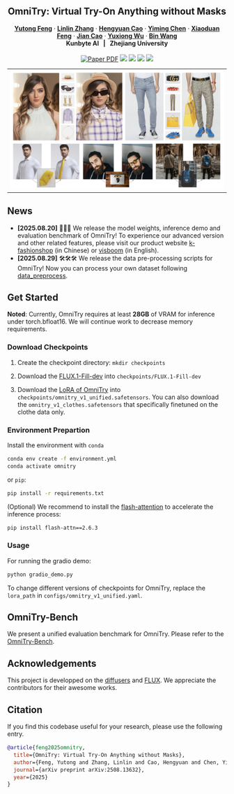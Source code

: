 <p align="center">

  <h2 align="center">OmniTry: Virtual Try-On Anything without Masks</h2>
  <p align="center">
    <a href="https://scholar.google.com.hk/citations?user=mZwJLeUAAAAJ&hl=zh-CN"><strong>Yutong Feng</strong></a>
    ·
    <a href=""><strong>Linlin Zhang</strong></a>
    ·
    <a href=""><strong>Hengyuan Cao</strong></a>
    ·
    <a href="https://scholar.google.com.hk/citations?hl=zh-CN&user=LxiMyjQAAAAJ"><strong>Yiming Chen</strong></a>
    ·
    <a href=""><strong>Xiaoduan Feng</strong></a>
    ·
    <a href=""><strong>Jian Cao</strong></a>
    ·
    <a href=""><strong>Yuxiong Wu</strong></a>
    ·
    <a href="https://scholar.google.com.hk/citations?user=6hTbqDEAAAAJ&hl=zh-CN"><strong>Bin Wang</strong></a>
    <br>
    <b>Kunbyte AI &nbsp; | &nbsp;  Zhejiang University </b>
    <br>
    <br>
        <a href="http://arxiv.org/abs/2508.13632"><img src='https://img.shields.io/badge/arXiv-OmniTry-red' alt='Paper PDF'></a>
        <a href="https://omnitry.github.io/"><img src='https://img.shields.io/badge/project page-OmniTry-green'></a>
        <a href='https://huggingface.co/Kunbyte/OmniTry'><img src='https://img.shields.io/badge/%F0%9F%A4%97%20Hugging%20Face-Model-yellow'></a>
        <a href='https://huggingface.co/spaces/Kunbyte/OmniTry'><img src='https://img.shields.io/badge/%F0%9F%A4%97%20Hugging%20Face-Spaces-blue'></a>
        <a href='https://huggingface.co/datasets/Kunbyte/OmniTry-Bench'><img src='https://img.shields.io/badge/%F0%9F%A4%97%20Hugging%20Face-Benchmark-orange'></a>
    <br>
  </p>
  
  <table align="center">
    <tr>
    <td>
      <img src="assets/teaser.png">
    </td>
    </tr>
  </table>

## News
* **[2025.08.20]** 🎉🎉🎉 We release the model weights, inference demo and evaluation benchmark of OmniTry! To experience our advanced version and other related features, please visit our product website [k-fashionshop](https://marketing.k-fashionshop.com/home) (in Chinese) or [visboom](https://www.visboom.com/) (in English).
* **[2025.08.29]** 🛠️🛠️🛠️ We release the data pre-processing scripts for OmniTry! Now you can process your own dataset following [data_preprocess](./data_preprocess/README.MD).

## Get Started

**Noted**: Currently, OmniTry requires at least **28GB** of VRAM for inference under torch.bfloat16. We will continue work to decrease memory requirements.

### Download Checkpoints
1. Create the checkpoint directory: `mkdir checkpoints`

2. Download the [FLUX.1-Fill-dev](https://huggingface.co/black-forest-labs/FLUX.1-Fill-dev) into `checkpoints/FLUX.1-Fill-dev`

3. Download the [LoRA of OmniTry](https://huggingface.co/Kunbyte/OmniTry) into `checkpoints/omnitry_v1_unified.safetensors`. You can also download the `omnitry_v1_clothes.safetensors` that specifically finetuned on the clothe data only.

### Environment Prepartion
Install the environment with `conda`
```bash
conda env create -f environment.yml
conda activate omnitry
```
or `pip`:
```bash
pip install -r requirements.txt
```

(Optional) We recommend to install the [flash-attention](https://github.com/Dao-AILab/flash-attention/tree/main) to accelerate the inference process:
```bash
pip install flash-attn==2.6.3
```

### Usage
For running the gradio demo:
```bash
python gradio_demo.py
```

To change different versions of checkpoints for OmniTry, replace the `lora_path` in `configs/omnitry_v1_unified.yaml`.

## OmniTry-Bench
We present a unified evaluation benchmark for OmniTry. Please refer to the [OmniTry-Bench](./omnitry_bench/README.MD).


## Acknowledgements
This project is developped on the [diffusers](https://github.com/huggingface/diffusers) and [FLUX](https://github.com/black-forest-labs/flux). We appreciate the contributors for their awesome works.


## Citation
If you find this codebase useful for your research, please use the following entry.
```BibTeX
@article{feng2025omnitry,
  title={OmniTry: Virtual Try-On Anything without Masks},
  author={Feng, Yutong and Zhang, Linlin and Cao, Hengyuan and Chen, Yiming and Feng, Xiaoduan and Cao, Jian and Wu, Yuxiong and Wang, Bin},
  journal={arXiv preprint arXiv:2508.13632},
  year={2025}
}
```